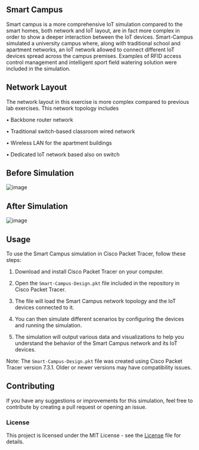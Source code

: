 ## Smart Campus
Smart campus is a more comprehensive IoT simulation compared to the smart homes, both network and IoT layout, are in fact more complex in order to show a deeper interaction between the IoT devices. Smart-Campus simulated a university campus where, along with traditional school and apartment networks, an IoT network allowed to connect different IoT devices spread across the campus premises. Examples of RFID access control management and intelligent sport field watering solution were included in the simulation. 
 

## Network Layout
The network layout in this exercise is more complex compared to previous lab exercises. This network topology includes 

•	Backbone router network

•	Traditional switch-based classroom wired network

•	Wireless LAN for the apartment buildings

•	Dedicated IoT network based also on switch


## Before Simulation
![image](https://user-images.githubusercontent.com/93007427/224146088-bf8ec790-ede3-446e-a2d5-7c05f7b6c96a.png)


## After Simulation
![image](https://user-images.githubusercontent.com/93007427/224146128-2bc4b131-751a-448b-b144-86911ed9f8b2.png)


## Usage
To use the Smart Campus simulation in Cisco Packet Tracer, follow these steps:

1. Download and install Cisco Packet Tracer on your computer.

2. Open the `Smart-Campus-Design.pkt` file included in the repository in Cisco Packet Tracer.

3. The file will load the Smart Campus network topology and the IoT devices connected to it.

4. You can then simulate different scenarios by configuring the devices and running the simulation.

5. The simulation will output various data and visualizations to help you understand the behavior of the Smart Campus network and its IoT devices.


Note: The `Smart-Campus-Design.pkt` file was created using Cisco Packet Tracer version 7.3.1. Older or newer versions may have compatibility issues.


## Contributing
If you have any suggestions or improvements for this simulation, feel free to contribute by creating a pull request or opening an issue.


### License
This project is licensed under the MIT License - see the [License](https://github.com/charvijain12/Smart-Campus-Design/blob/main/LICENSE) file for details.

